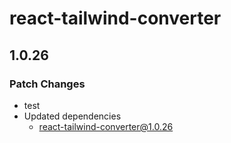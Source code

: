 # react-tailwind-converter

## 1.0.26

### Patch Changes

- test
- Updated dependencies
  - react-tailwind-converter@1.0.26
